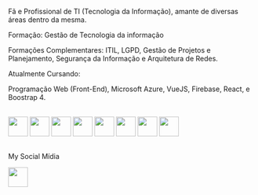 
Fã e Profissional de TI (Tecnologia da Informação), amante de diversas áreas dentro da mesma. 

Formação:
Gestão de Tecnologia da informação 

Formações Complementares:
ITIL, LGPD, Gestão de Projetos e Planejamento, Segurança da Informação  e Arquitetura de Redes.

Atualmente Cursando:

Programação Web (Front-End),
Microsoft Azure,
VueJS,
Firebase,
React,
 e Boostrap 4.



<div style="display: inline_block"><br>
  <img  align "center" heigth="30" width="40" src="https://cdn.jsdelivr.net/gh/devicons/devicon/icons/html5/html5-original.svg" />
  <img align "center" heigth="30" width="40"src="https://cdn.jsdelivr.net/gh/devicons/devicon/icons/css3/css3-original.svg" />
  <img align "center" heigth="30" width="40"src="https://cdn.jsdelivr.net/gh/devicons/devicon/icons/javascript/javascript-plain.svg" />
  <img align "center" heigth="30" width="40"src="https://cdn.jsdelivr.net/gh/devicons/devicon/icons/bootstrap/bootstrap-plain.svg" />
  <img align "center" heigth="30" width="40"src="https://cdn.jsdelivr.net/gh/devicons/devicon/icons/vuejs/vuejs-original-wordmark.svg" />
  <img align "center" heigth="30" width="40"src="https://cdn.jsdelivr.net/gh/devicons/devicon/icons/react/react-original.svg" />
  <img align "center" heigth="30" width="40" src="https://cdn.jsdelivr.net/gh/devicons/devicon/icons/firebase/firebase-plain.svg" />
    <img align "center" heigth="30" width="40"src="https://cdn.jsdelivr.net/gh/devicons/devicon/icons/azure/azure-original.svg" />
</div>


##

My Social Mídia 

<div>
 <a href="https://www.linkedin.com/in/jean-pereira-dos-reis-30934b183/"> <img  align "center" heigth="30" width="40" src="https://cdn.jsdelivr.net/gh/devicons/devicon/icons/linkedin/linkedin-original.svg" />
  </a>
  </div>
  

